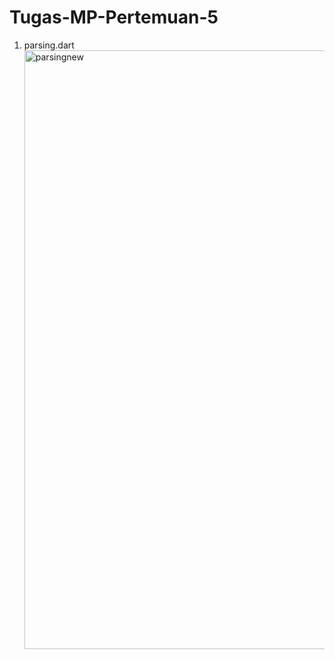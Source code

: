# Tugas-MP-Pertemuan-5

1. parsing.dart
   <img width="958" alt="parsingnew" src="https://github.com/user-attachments/assets/7fec76a5-74f7-4366-a0a3-0bbd9f306b22" />
